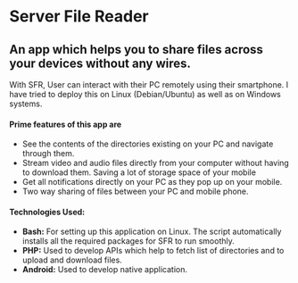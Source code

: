 <h1>Server File Reader</h1>
<h2>An app which helps you to share files across your devices without any wires.</h2>
With SFR, User can interact with their PC remotely using their smartphone. I have tried to deploy this on Linux (Debian/Ubuntu) as well as on Windows systems.
<h4>Prime features of this app are</h4>
<ul>
<li>See the contents of the directories existing on your PC and navigate through them.</li>
<li>Stream video and audio files directly from your computer without having to download them. Saving a lot of storage space of your mobile</li>
<li>Get all notifications directly on your PC as they pop up on your mobile.</li>
<li>Two way sharing of files between your PC and mobile phone.</li>
</ul>

<h4>Technologies Used:</h4>
<ul>
<li><b>Bash:</b> For setting up this application on Linux. The script automatically installs all the required packages for SFR to run smoothly.</li>
<li><b>PHP:</b> Used to develop APIs which help to fetch list of directories and to upload and download files.</li>
<li><b>Android:</b> Used to develop native application.</li>
</ul>
